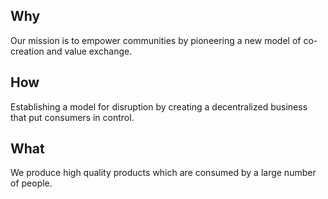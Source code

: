 ## Why

Our mission is to empower communities by pioneering a new model of co-creation and value exchange.

## How

Establishing a model for disruption by creating a decentralized business that put consumers in control.

## What

We produce high quality products which are consumed by a large number of people.
